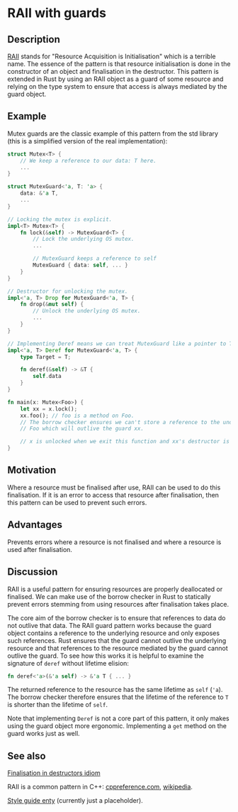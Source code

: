 # RAII with guards

## Description

[RAII][wikipedia] stands for "Resource Acquisition is Initialisation" which is a terrible
name. The essence of the pattern is that resource initialisation is done in the
constructor of an object and finalisation in the destructor. This pattern is
extended in Rust by using an RAII object as a guard of some resource and relying
on the type system to ensure that access is always mediated by the guard object.

## Example

Mutex guards are the classic example of this pattern from the std library (this
is a simplified version of the real implementation):

```rust
struct Mutex<T> {
    // We keep a reference to our data: T here.
    ...
}

struct MutexGuard<'a, T: 'a> {
    data: &'a T,
    ...
}

// Locking the mutex is explicit.
impl<T> Mutex<T> {
    fn lock(&self) -> MutexGuard<T> {
        // Lock the underlying OS mutex.
        ...

        // MutexGuard keeps a reference to self
        MutexGuard { data: self, ... }
    }
}

// Destructor for unlocking the mutex.
impl<'a, T> Drop for MutexGuard<'a, T> {
    fn drop(&mut self) {
        // Unlock the underlying OS mutex.
        ...
    }
}

// Implementing Deref means we can treat MutexGuard like a pointer to T.
impl<'a, T> Deref for MutexGuard<'a, T> {
    type Target = T;

    fn deref(&self) -> &T {
        self.data
    }
}

fn main(x: Mutex<Foo>) {
    let xx = x.lock();
    xx.foo(); // foo is a method on Foo.
    // The borrow checker ensures we can't store a reference to the underlying
    // Foo which will outlive the guard xx.

    // x is unlocked when we exit this function and xx's destructor is executed.
}
```


## Motivation

Where a resource must be finalised after use, RAII can be used to do this
finalisation. If it is an error to access that resource after finalisation, then
this pattern can be used to prevent such errors.


## Advantages

Prevents errors where a resource is not finalised and where a resource is used
after finalisation.


## Discussion

RAII is a useful pattern for ensuring resources are properly deallocated or
finalised. We can make use of the borrow checker in Rust to statically prevent
errors stemming from using resources after finalisation takes place.

The core aim of the borrow checker is to ensure that references to data do not
outlive that data. The RAII guard pattern works because the guard object
contains a reference to the underlying resource and only exposes such
references. Rust ensures that the guard cannot outlive the underlying resource
and that references to the resource mediated by the guard cannot outlive the
guard. To see how this works it is helpful to examine the signature of `deref`
without lifetime elision:

```rust
fn deref<'a>(&'a self) -> &'a T { ... }
```

The returned reference to the resource has the same lifetime as `self` (`'a`).
The borrow checker therefore ensures that the lifetime of the reference to `T`
is shorter than the lifetime of `self`.

Note that implementing `Deref` is not a core part of this pattern, it only makes
using the guard object more ergonomic. Implementing a `get` method on the guard
works just as well.



## See also

[Finalisation in destructors idiom](../idioms/dtor-finally.md)

RAII is a common pattern in C++: [cppreference.com](http://en.cppreference.com/w/cpp/language/raii),
[wikipedia][wikipedia].

[wikipedia]:	https://en.wikipedia.org/wiki/Resource_Acquisition_Is_Initialization

[Style guide enty](http://doc.rust-lang.org/stable/style/ownership/raii.html)
(currently just a placeholder).

